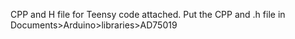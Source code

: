 CPP and H file for Teensy code attached. Put the CPP and .h file in Documents>Arduino>libraries>AD75019
